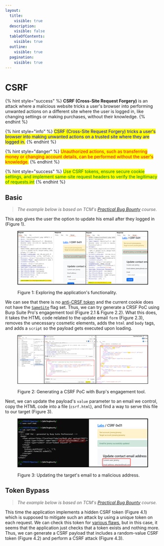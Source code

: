 ```yaml
---
layout:
  title:
    visible: true
  description:
    visible: false
  tableOfContents:
    visible: true
  outline:
    visible: true
  pagination:
    visible: true
---
```


# CSRF

{% hint style="success" %}
**CSRF (Cross-Site Request Forgery)** is an attack where a malicious website tricks a user's browser into performing unwanted actions on a different site where the user is logged in, like changing settings or making purchases, without their knowledge.
{% endhint %}

{% hint style="info" %}
<mark style="color:blue;">CSRF (Cross-Site Request Forgery) tricks a user's browser into making unwanted actions on a trusted site where they are logged in.</mark>
{% endhint %}

{% hint style="danger" %}
<mark style="color:red;">Unauthorized actions, such as transferring money or changing account details, can be performed without the user's knowledge.</mark>
{% endhint %}

{% hint style="success" %}
&#x20;<mark style="color:green;">Use CSRF tokens, ensure secure cookie settings, and implement same-site request headers to verify the legitimacy of requests.int</mark>
{% endhint %}

## Basic

> _The example below is based on TCM's_ [_Practical Bug Bounty_](https://academy.tcm-sec.com/p/practical-bug-bounty) _course._

This app gives the user the option to update his email after they logged in (Figure 1).

<figure><img src="../../.gitbook/assets/web_csrf_1.png" alt=""><figcaption><p>Figure 1: Exploring the application's functionality.</p></figcaption></figure>

We can see that there is no [anti-CRSF token](https://developer.mozilla.org/en-US/docs/Web/Security/Practical\_implementation\_guides/CSRF\_prevention#implement\_an\_anti-csrf\_token\_along\_with\_samesitestrict) and the current cookie does not have the [`SameSite`](common-findings/cookie-flags.md) flag set. Thus, we can try generate a CRSF PoC using Burp Suite Pro's engagement tool (Figure 2.1 & Figure 2.2). What this does, it takes the HTML code related to the update email `form` (Figure 2.3), removes the unecessary cosmetic elements, adds the `html` and `body` tags, and adds a `script` so the payload gets executed upon loading.

<figure><img src="../../.gitbook/assets/web_csrf_2.png" alt=""><figcaption><p>Figure 2: Generating a CSRF PoC with Burp's engagement tool.</p></figcaption></figure>

Next, we can update the payload's `value` parameter to an email we control, copy the HTML code into a file (`csrf.html`), and find a way to serve this file to our target (Figure 3).

<figure><img src="../../.gitbook/assets/kzwE5xxfWU.png" alt=""><figcaption><p>Figure 3: Updating the target's email to a malicious address. </p></figcaption></figure>

## Token Bypass

> _The example below is based on TCM's_ [_Practical Bug Bounty_](https://academy.tcm-sec.com/p/practical-bug-bounty) _course._

This time the application implements a hidden CSRF token (Figure 4.1) which is supposed to mitigate such an attack by using a unique token on each request. We can check this token for [various flaws](https://appsecexplained.gitbook.io/appsecexplained/common-vulns/cross-site-request-forgery-csrf#checklist), but in this case, it seems that the application just checks that a token exists and nothing more. Thus, we can generate a CSRF payload that includes a random-value CSRF token (Figure 4.2) and perform a CSRF attack (Figure 4.3).
